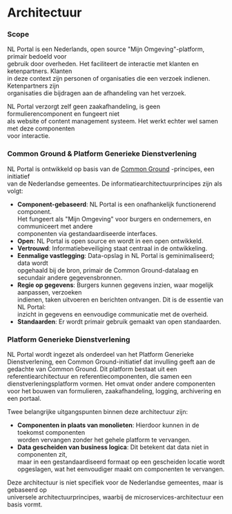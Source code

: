 # Architectuur

### Scope

NL Portal is een Nederlands, open source "Mijn Omgeving"-platform, primair bedoeld voor\
gebruik door overheden. Het faciliteert de interactie met klanten en ketenpartners. Klanten\
in deze context zijn personen of organisaties die een verzoek indienen. Ketenpartners zijn\
organisaties die bijdragen aan de afhandeling van het verzoek.

NL Portal verzorgt zelf geen zaakafhandeling, is geen formulierencomponent en fungeert niet\
als website of content management systeem. Het werkt echter wel samen met deze componenten\
voor interactie.

### Common Ground & Platform Generieke Dienstverlening <a href="#platform-generieke-dienstverlening" id="platform-generieke-dienstverlening"></a>

NL Portal is ontwikkeld op basis van de [Common Ground](https://commonground.nl/) -principes, een initiatief\
van de Nederlandse gemeentes. De informatiearchitectuurprincipes zijn als volgt:

* **Component-gebaseerd**: NL Portal is een onafhankelijk functionerend component.\
  Het fungeert als "Mijn Omgeving" voor burgers en ondernemers, en communiceert met andere\
  componenten via gestandaardiseerde interfaces.
* **Open**: NL Portal is open source en wordt in een open ontwikkeld.
* **Vertrouwd**: Informatiebeveiliging staat centraal in de ontwikkeling.
* **Eenmalige vastlegging**: Data-opslag in NL Portal is geminimaliseerd; data wordt\
  opgehaald bij de bron, primair de Common Ground-datalaag en secundair andere gegevensbronnen.
* **Regie op gegevens**: Burgers kunnen gegevens inzien, waar mogelijk aanpassen, verzoeken\
  indienen, taken uitvoeren en berichten ontvangen. Dit is de essentie van NL Portal:\
  inzicht in gegevens en eenvoudige communicatie met de overheid.
* **Standaarden**: Er wordt primair gebruik gemaakt van open standaarden.

### Platform Generieke Dienstverlening

NL Portal wordt ingezet als onderdeel van het Platform Generieke Dienstverlening, een Common Ground-initiatief dat invulling geeft aan de gedachte van Common Ground. Dit platform bestaat uit een referentiearchitectuur en referentiecomponenten, die samen een dienstverleningsplatform vormen. Het omvat onder andere componenten voor het bouwen van formulieren, zaakafhandeling, logging, archivering en een portaal.

Twee belangrijke uitgangspunten binnen deze architectuur zijn:

* **Componenten in plaats van monolieten**: Hierdoor kunnen in de toekomst componenten\
  worden vervangen zonder het gehele platform te vervangen.
* **Data gescheiden van business logica**: Dit betekent dat data niet in componenten zit,\
  maar in een gestandaardiseerd formaat op een gescheiden locatie wordt opgeslagen, wat het eenvoudiger maakt om componenten te vervangen.

Deze architectuur is niet specifiek voor de Nederlandse gemeentes, maar is gebaseerd op\
universele architectuurprincipes, waarbij de microservices-architectuur een basis vormt.
